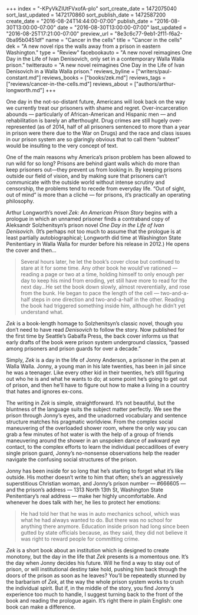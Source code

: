 +++
index = "-KPyVkZIUtFVxofA-pIo"
sort_create_date = 1472075040
sort_last_updated = 1472170860
sort_publish_date = 1472587200
create_date = "2016-08-24T14:44:00-07:00"
publish_date = "2016-08-30T13:00:00-07:00"
date = "2016-08-30T13:00:00-07:00"
last_updated = "2016-08-25T17:21:00-07:00"
preview_url = "8e3c6c77-9eb1-2f11-f6a2-0ba95b0451df"
name = "Cancer in the cells"
title = "Cancer in the cells"
dek = "A new novel rips the walls away from a prison in eastern Washington."
type = "Review"
facebookauto = "A new novel reimagines One Day in the Life of Ivan Denisovich, only set in a contemporary Walla Walla prison."
twitterauto = "A new novel reimagines One Day in the Life of Ivan Denisovich in a Walla Walla prison."
reviews_byline = ["writers/paul-constant.md"]
reviews_books = ["books/zek.md"]
reviews_tags = ["reviews/cancer-in-the-cells.md"]
reviews_about = ["authors/arthur-longworth.md"]
+++

One day in the not-so-distant future, Americans will look back on the way we currently treat our prisoners with shame and regret. Over-incarceration abounds — particularly of African-American and Hispanic men — and rehabilitation is barely an afterthought. Drug crimes are still hugely over-represented (as of 2014, half of all prisoners sentenced to more than a year in prison were there due to the War on Drugs) and the race and class issues in our prison system are so glaringly obvious that to call them “subtext” would be insulting to the very concept of text.

One of the main reasons why America’s prison problem has been allowed to run wild for so long? Prisons are behind giant walls which do more than keep prisoners out—they prevent us from looking in. By keeping prisons outside our field of vision, and by making sure that prisoners can’t communicate with the outside world without intense scrutiny and censorship, the problems tend to recede from everyday life. “Out of sight, out of mind” is more than a cliché — for prisons, it’s practically an operating philosophy. 

Arthur Longworth’s novel *Zek: An American Prison Story* begins with a prologue in which an unnamed prisoner finds a contraband copy of Aleksandr Solzhenitsyn’s prison novel *One Day in the Life of Ivan Denisovich*. (It’s perhaps not too much to assume that the prologue is at least partially autobiographical;  Longworth did time at Washington State Penitentiary in Walla Walla for murder before his release in 2012.)  He opens the cover and then…

<blockquote>Several hours later, he let the book’s cover close but continued to stare at it for some time. Any other book he would’ve rationed — reading a page or two at a time, holding himself to only enough per day to keep his mind from eroding, yet still have more to read for the next day…He set the book down slowly, almost reverentially, and rose from the bunk. He began to pace the length of the cell — two-and-a-half steps in one direction and two-and-a-half in the other. Reading the book had triggered something inside him, although he didn’t yet understand what.</blockquote>

*Zek* is a book-length homage to Solzhenitsyn’s classic novel, though you don’t need to have read *Denisovich* to follow the story. Now published for the first time by Seattle’s Gabalfa Press, the back cover informs us that early drafts of the book were prison system underground classics, “passed among prisoners and prison guards for over a decade.”

Simply, *Zek* is a day in the life of Jonny Anderson, a prisoner in the pen at Walla Walla. Jonny, a young man in his late twenties, has been in jail since he was a teenager. Like every other kid in their twenties, he’s still figuring out who he is and what he wants to do; at some point he’s going to get out of prison, and then he’ll have to figure out how to make a living in a country that hates and ignores ex-cons.

The writing in *Zek* is simple, straightforward. It’s not beautiful, but the bluntness of the language suits the subject matter perfectly. We see the prison through Jonny’s eyes, and the unadorned vocabulary and sentence structure matches his pragmatic worldview. From the complex social maneuvering of the overloaded shower room, where the only way you can grab a few minutes of hot water is with the help of a group of friends maneuvering around the shower in an unspoken dance of awkward eye contact, to the complex efforts to learn the individual peccadilloes of every single prison guard, Jonny’s no-nonsense observations help the reader navigate the confusing social structures of the prison.

Jonny has been inside for so long that he’s starting to forget what it’s like outside. His mother doesn’t write to him that often; she’s an aggressively superstitious Christian woman, and Jonny’s prison number — #666605 — and the prison’s address — 1313 North 13th St, Washington State Penitentiary’s real address — make her highly uncomfortable. And whenever he does talk with her, he lies to protect her emotions: 

<blockquote>He had told her that he was in auto mechanics school, which was what he had always wanted to do. But there was no school for anything there anymore. Education inside prison had long since been gutted by state officials because, as they said, they did not believe it was right to reward people for committing crime.</blockquote>

*Zek* is a short book about an institution which is designed to create monotony, but the day in the life that *Zek* presents is a momentous one. It’s the day when Jonny decides his future. Will he find a way to stay out of prison, or will institutional destiny take hold, pushing him back through the doors of the prison as soon as he leaves? You’ll be repeatedly stunned by the barbarism of *Zek*, at the way the whole prison system works to crush the individual spirit. But if, in the middle of the story, you find Jonny’s experience too much to handle, I suggest turning back to the front of the book and reading the prologue again. It’s right there in plain English: one book can make a difference.
